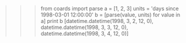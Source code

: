 >>> from coards import parse
>>> a = [1, 2, 3]
>>> units = 'days since 1998-03-01 12:00:00'
>>> b = [parse(value, units) for value in a]
>>> print b
[datetime.datetime(1998, 3, 2, 12, 0), datetime.datetime(1998, 3, 3, 12, 0), datetime.datetime(1998, 3, 4, 12, 0)]
